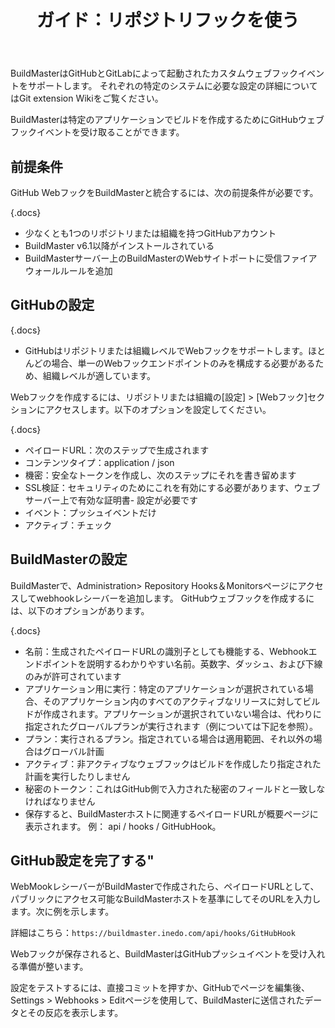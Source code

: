 ﻿---
title: ガイド：リポジトリフックを使う
keywords: buildmaster
sequence: 50
show-related-content: false
---

BuildMasterはGitHubとGitLabによって起動されたカスタムウェブフックイベントをサポートします。  それぞれの特定のシステムに必要な設定の詳細についてはGit extension Wikiをご覧ください。

BuildMasterは特定のアプリケーションでビルドを作成するためにGitHubウェブフックイベントを受け取ることができます。

## 前提条件
GitHub WebフックをBuildMasterと統合するには、次の前提条件が必要です。

{.docs}
- 少なくとも1つのリポジトリまたは組織を持つGitHubアカウント  
- BuildMaster v6.1以降がインストールされている  
- BuildMasterサーバー上のBuildMasterのWebサイトポートに受信ファイアウォールルールを追加  

## GitHubの設定

{.docs}
- GitHubはリポジトリまたは組織レベルでWebフックをサポートします。ほとんどの場合、単一のWebフックエンドポイントのみを構成する必要があるため、組織レベルが適しています。

Webフックを作成するには、リポジトリまたは組織の[設定] > [Webフック]セクションにアクセスします。以下のオプションを設定してください。

{.docs}
- ペイロードURL：次のステップで生成されます
- コンテンツタイプ：application / json
- 機密：安全なトークンを作成し、次のステップにそれを書き留めます
- SSL検証：セキュリティのためにこれを有効にする必要があります、ウェブサーバー上で有効な証明書- 設定が必要です
- イベント：プッシュイベントだけ
- アクティブ：チェック

## BuildMasterの設定
BuildMasterで、Administration> Repository Hooks＆Monitorsページにアクセスしてwebhookレシーバーを追加します。 GitHubウェブフックを作成するには、以下のオプションがあります。

{.docs}
- 名前：生成されたペイロードURLの識別子としても機能する、Webhookエンドポイントを説明するわかりやすい名前。英数字、ダッシュ、および下線のみが許可されています  
- アプリケーション用に実行：特定のアプリケーションが選択されている場合、そのアプリケーション内のすべてのアクティブなリリースに対してビルドが作成されます。アプリケーションが選択されていない場合は、代わりに指定されたグローバルプランが実行されます（例については下記を参照）。  
- プラン：実行されるプラン。指定されている場合は適用範囲、それ以外の場合はグローバル計画  
- アクティブ：非アクティブなウェブフックはビルドを作成したり指定された計画を実行したりしません  
- 秘密のトークン：これはGitHub側で入力された秘密のフィールドと一致しなければなりません
- 保存すると、BuildMasterホストに関連するペイロードURLが概要ページに表示されます。 例： api / hooks / GitHubHook。

## GitHub設定を完了する"

WebMookレシーバーがBuildMasterで作成されたら、ペイロードURLとして、パブリックにアクセス可能なBuildMasterホストを基準にしてそのURLを入力します。次に例を示します。

詳細はこちら：`https://buildmaster.inedo.com/api/hooks/GitHubHook`

Webフックが保存されると、BuildMasterはGitHubプッシュイベントを受け入れる準備が整います。

設定をテストするには、直接コミットを押すか、GitHubでページを編集後、Settings > Webhooks > Editページを使用して、BuildMasterに送信されたデータとその反応を表示します。
